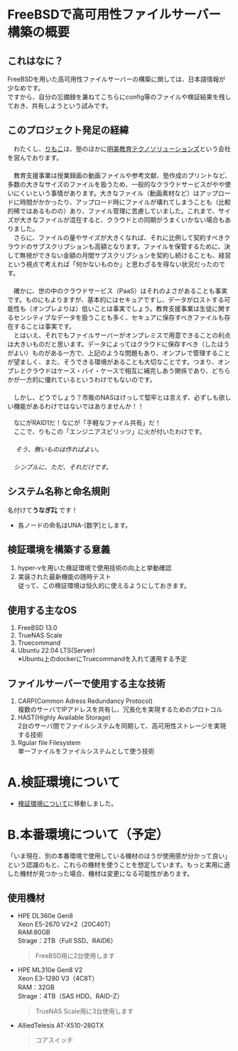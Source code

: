 # FreeBSDで高可用性ファイルサーバー構築の概要

## これはなに？
FreeBSDを用いた高可用性ファイルサーバーの構築に関しては、日本語情報が少なめです。  
ですから、自分の忘備録を兼ねてこちらにconfig等のファイルや検証結果を残しておき、共有しようという試みです。

## このプロジェクト発足の経緯
　わたくし、[りもこ](https://twitter.com/limonene_citrus)は、塾のほかに[明美教育テクノソリューションズ](http://aktk-tech.net/)という会社を営んでおります。  
　 <br>　教育支援事業は授業録画の動画ファイルや参考文献、塾作成のプリントなど、多数の大きなサイズのファイルを扱うため、一般的なクラウドサービスがやや使いにくいという事情があります。大きなファイル（動画素材など）はアップロードに時間がかかったり、アップロード時にファイルが壊れてしまうことも（比較的稀ではあるものの）あり、ファイル管理に苦慮していました。これまで、サイズが大きなファイルが混在すると、クラウドとの同期がうまくいかない場合もありました。  
　さらに、ファイルの量やサイズが大きくなれば、それに比例して契約すべきクラウドのサブスクリプションも高額となります。ファイルを保管するために、決して無視ができない金額の月間サブスクリプションを契約し続けることも、経営という視点で考えれば「何かないものか」と思わざるを得ない状況だったのです。  
　<br>　確かに、世の中のクラウドサービス（PaaS）はそれのよさがあることも事実です。ものにもよりますが、基本的にはセキュアですし、データがロストする可能性も（オンプレよりは）低いことは事実でしょう。教育支援事業は生徒に関するセンシティブなデータを扱うことも多く、セキュアに保存すべきファイルも存在することは事実です。  
　とはいえ、それでもファイルサーバーがオンプレミスで用意できることの利点は大きいものだと思います。データによってはクラウドに保存すべき（したほうがよい）ものがある一方で、上記のような問題もあり、オンプレで管理することが望ましく、また、そうできる環境があることも大切なことです。つまり、オンプレとクラウドはケース・バイ・ケースで相互に補完しあう関係であり、どちらかが一方的に優れているというわけでもないのです。  
　<br>　しかし、どうでしょう？市販のNASはけっして堅牢とは言えず、必ずしも欲しい機能があるわけではないではありませんか！！  
 <br>　なにがRAID1だ！なにが「手軽なファイル共有」だ！
　<br>　ここで、りもこの「エンジニアスピリッツ」に火が付いたわけです。  
　<br>　 *そう、無いものは作ればよい。  
　<br>　シンプルに、ただ、それだけです。*

## システム名称と命名規則
名付けて**うなぎ㌠** です！  
   * 各ノードの命名はUNA-[数字]とします。

## 検証環境を構築する意義
1. hyper-vを用いた検証環境で使用技術の向上と挙動確認
2. 実装された最新機能の随時テスト  
  従って、この検証環境は恒久的に使えるようにしておきます。

## 使用する主なOS
1. FreeBSD 13.0
2. TrueNAS Scale
3. Truecommand
4. Ubuntu 22.04 LTS(Server)  
   ※Ubuntu上のdockerにTruecommandを入れて運用する予定

## ファイルサーバーで使用する主な技術
1. CARP(Common Adress Redundancy Protocol)  
   複数のサーバでIPアドレスを共有し、冗長化を実現するためのプロトコル  
2. HAST(Highly Available Storage)  
   2台のサーバ間でファイルシステムを同期して、高可用性ストレージを実現する技術  
3. Rgular file Filesystem  
   単一ファイルをファイルシステムとして使う技術  

# A.検証環境について
* [検証環境について](https://github.com/limonene213u/FreeBSD/blob/main/test_env/readme.md)に移動しました。
# B.本番環境について（予定）
「いま現在、別の本番環境で使用している機材のほうが使用感が分かって良い」という認識のもと、これらの機材を使うことを想定しています。もっと実用に適した機材が見つかった場合、機材は変更になる可能性があります。
## 使用機材
* HPE DL360e Gen8  
  Xeon E5-2670 V2×2（20C40T）  
  RAM:80GB  
  Strage：2TB（Full SSD、RAID6）
  >FreeBSD用に2台使用します
* HPE ML310e Gen8 V2    
  Xeon E3-1280 V3（4C8T）  
  RAM：32GB  
  Strage：4TB（SAS HDD、RAID-Z）
  >TrueNAS Scale用に3台使用します
* AlliedTelesis AT-X510-28GTX
  >コアスイッチ
